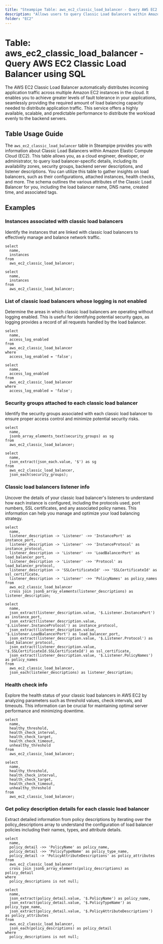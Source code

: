 ```yaml
---
title: "Steampipe Table: aws_ec2_classic_load_balancer - Query AWS EC2 Classic Load Balancer using SQL"
description: "Allows users to query Classic Load Balancers within Amazon EC2."
folder: "EC2"
---
```


# Table: aws_ec2_classic_load_balancer - Query AWS EC2 Classic Load Balancer using SQL

The AWS EC2 Classic Load Balancer automatically distributes incoming application traffic across multiple Amazon EC2 instances in the cloud. It enables you to achieve greater levels of fault tolerance in your applications, seamlessly providing the required amount of load balancing capacity needed to distribute application traffic. This service offers a highly available, scalable, and predictable performance to distribute the workload evenly to the backend servers.

## Table Usage Guide

The `aws_ec2_classic_load_balancer` table in Steampipe provides you with information about Classic Load Balancers within Amazon Elastic Compute Cloud (EC2). This table allows you, as a cloud engineer, developer, or administrator, to query load balancer-specific details, including its availability zones, security groups, backend server descriptions, and listener descriptions. You can utilize this table to gather insights on load balancers, such as their configurations, attached instances, health checks, and more. The schema outlines the various attributes of the Classic Load Balancer for you, including the load balancer name, DNS name, created time, and associated tags.

## Examples

### Instances associated with classic load balancers
Identify the instances that are linked with classic load balancers to effectively manage and balance network traffic.

```sql+postgres
select
  name,
  instances
from
  aws_ec2_classic_load_balancer;
```

```sql+sqlite
select
  name,
  instances
from
  aws_ec2_classic_load_balancer;
```

### List of classic load balancers whose logging is not enabled
Determine the areas in which classic load balancers are operating without logging enabled. This is useful for identifying potential security gaps, as logging provides a record of all requests handled by the load balancer.

```sql+postgres
select
  name,
  access_log_enabled
from
  aws_ec2_classic_load_balancer
where
  access_log_enabled = 'false';
```

```sql+sqlite
select
  name,
  access_log_enabled
from
  aws_ec2_classic_load_balancer
where
  access_log_enabled = 'false';
```

### Security groups attached to each classic load balancer
Identify the security groups associated with each classic load balancer to ensure proper access control and minimize potential security risks.

```sql+postgres
select
  name,
  jsonb_array_elements_text(security_groups) as sg
from
  aws_ec2_classic_load_balancer;
```

```sql+sqlite
select
  name,
  json_extract(json_each.value, '$') as sg
from
  aws_ec2_classic_load_balancer,
  json_each(security_groups);
```

### Classic load balancers listener info
Uncover the details of your classic load balancer's listeners to understand how each instance is configured, including the protocols used, port numbers, SSL certificates, and any associated policy names. This information can help you manage and optimize your load balancing strategy.

```sql+postgres
select
  name,
  listener_description -> 'Listener' ->> 'InstancePort' as instance_port,
  listener_description -> 'Listener' ->> 'InstanceProtocol' as instance_protocol,
  listener_description -> 'Listener' ->> 'LoadBalancerPort' as load_balancer_port,
  listener_description -> 'Listener' ->> 'Protocol' as load_balancer_protocol,
  listener_description -> 'SSLCertificateId' ->> 'SSLCertificateId' as ssl_certificate,
  listener_description -> 'Listener' ->> 'PolicyNames' as policy_names
from
  aws_ec2_classic_load_balancer
  cross join jsonb_array_elements(listener_descriptions) as listener_description;
```

```sql+sqlite
select
  name,
  json_extract(listener_description.value, '$.Listener.InstancePort') as instance_port,
  json_extract(listener_description.value, '$.Listener.InstanceProtocol') as instance_protocol,
  json_extract(listener_description.value, '$.Listener.LoadBalancerPort') as load_balancer_port,
  json_extract(listener_description.value, '$.Listener.Protocol') as load_balancer_protocol,
  json_extract(listener_description.value, '$.SSLCertificateId.SSLCertificateId') as ssl_certificate,
  json_extract(listener_description.value, '$.Listener.PolicyNames') as policy_names
from
  aws_ec2_classic_load_balancer,
  json_each(listener_descriptions) as listener_description;
```

### Health check info
Explore the health status of your classic load balancers in AWS EC2 by analyzing parameters such as threshold values, check intervals, and timeouts. This information can be crucial for maintaining optimal server performance and minimizing downtime.

```sql+postgres
select
  name,
  healthy_threshold,
  health_check_interval,
  health_check_target,
  health_check_timeout,
  unhealthy_threshold
from
  aws_ec2_classic_load_balancer;
```

```sql+sqlite
select
  name,
  healthy_threshold,
  health_check_interval,
  health_check_target,
  health_check_timeout,
  unhealthy_threshold
from
  aws_ec2_classic_load_balancer;
```

### Get policy description details for each classic load balancer
Extract detailed information from policy descriptions by iterating over the policy_descriptions array to understand the configuration of load balancer policies including their names, types, and attribute details.

```sql+postgres
select
  name,
  policy_detail ->> 'PolicyName' as policy_name,
  policy_detail ->> 'PolicyTypeName' as policy_type_name,
  policy_detail -> 'PolicyAttributeDescriptions' as policy_attributes
from
  aws_ec2_classic_load_balancer
  cross join jsonb_array_elements(policy_descriptions) as policy_detail
where
  policy_descriptions is not null;
```

```sql+sqlite
select
  name,
  json_extract(policy_detail.value, '$.PolicyName') as policy_name,
  json_extract(policy_detail.value, '$.PolicyTypeName') as policy_type_name,
  json_extract(policy_detail.value, '$.PolicyAttributeDescriptions') as policy_attributes
from
  aws_ec2_classic_load_balancer,
  json_each(policy_descriptions) as policy_detail
where
  policy_descriptions is not null;
```
